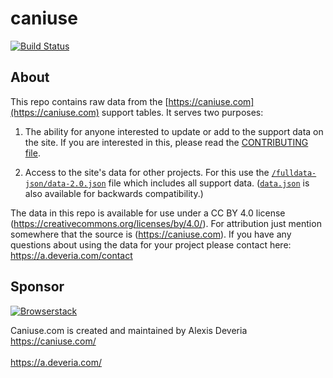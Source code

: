 # caniuse
[![Build Status](https://github.com/Fyrd/caniuse/actions/workflows/main.yml/badge.svg?branch=main)](https://github.com/Fyrd/caniuse/actions/)

## About

This repo contains raw data from the [https://caniuse.com](https://caniuse.com) support tables. It serves two purposes:

1. The ability for anyone interested to update or add to the support data on the site. If you are interested in this, please read the [CONTRIBUTING file](CONTRIBUTING.md).

2. Access to the site's data for other projects. For this use the [`/fulldata-json/data-2.0.json`](fulldata-json/data-2.0.json) file which includes all support data. ([`data.json`](data.json) is also available for backwards compatibility.)

The data in this repo is available for use under a CC BY 4.0 license (https://creativecommons.org/licenses/by/4.0/). For attribution just mention somewhere that the source is (https://caniuse.com). If you have any questions about using the data for your project please contact here: https://a.deveria.com/contact

## Sponsor

[![Browserstack](/browserstack-logo.png)](https://browserstack.com)


Caniuse.com is created and maintained by Alexis Deveria
<br>https://caniuse.com/</br>
<br>https://a.deveria.com/</br>
